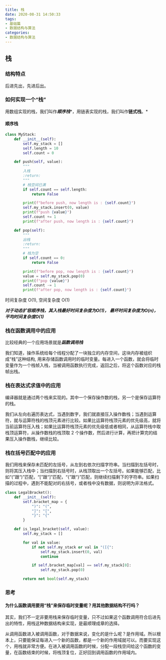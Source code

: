 ```yaml
---
title: 栈
date: 2020-08-31 14:50:33
tags:
- 基础篇
- 数据结构与算法
categories:
- 数据结构与算法
---
```


## 栈

### 结构特点

后进先出，先进后出。



### 如何实现一个“栈”

用数组实现的栈，我们叫作***顺序栈****，用链表实现的栈，我们叫作**链式栈**。*

#### 顺序栈

```python
class MyStack:
    def __init__(self):
        self.my_stack = []
        self.length = 10
        self.count = 0

    def push(self, value):
        """
        入栈
        :return:
        """
        # 栈空间已满
        if self.count == self.length:
            return False

        print(f"before push, now length is : {self.count}")
        self.my_stack.insert(0, value)
        print(f"push {value}")
        self.count += 1
        print(f"after push, now length is : {self.count}")

    def pop(self):
        """
        出栈
        :return:
        """
        # 栈为空
        if self.count == 0:
            return False

        print(f"before pop, now length is : {self.count}")
        value = self.my_stack.pop(0)
        print(f"pop {value}")
        self.count -= 1
        print(f"after pop, now length is : {self.count}")
```

时间复杂度 O(1), 空间复杂度 O(1)

***对于动态扩容顺序栈，其入栈最好时间复杂度为O(1)， 最坏时间复杂度为O(n)，平均时间复杂度O(1)***



### 栈在函数调用中的应用

比较经典的一个应用场景就是***函数调用栈***

我们知道，操作系统给每个线程分配了一块独立的内存空间，这块内存被组织成“栈”这种结构, 用来存储函数调用时的临时变量。每进入一个函数，就会将临时变量作为一个栈帧入栈，当被调用函数执行完成，返回之后，将这个函数对应的栈帧出栈。



### 栈在表达式求值中的应用

编译器就是通过两个栈来实现的。其中一个保存操作数的栈，另一个是保存运算符的栈。

我们从左向右遍历表达式，当遇到数字，我们就直接压入操作数栈；当遇到运算符，就与运算符栈的栈顶元素进行比较。如果比运算符栈顶元素的优先级高，就将当前运算符压入栈；如果比运算符栈顶元素的优先级低或者相同，从运算符栈中取栈顶运算符，从操作数栈的栈顶取 2 个操作数，然后进行计算，再把计算完的结果压入操作数栈，继续比较。



### 栈在括号匹配中的应用

我们用栈来保存未匹配的左括号，从左到右依次扫描字符串。当扫描到左括号时，则将其压入栈中；当扫描到右括号时，从栈顶取出一个左括号。如果能够匹配，比如“(”跟“)”匹配，“[”跟“]”匹配，“{”跟“}”匹配，则继续扫描剩下的字符串。如果扫描的过程中，遇到不能配对的右括号，或者栈中没有数据，则说明为非法格式。

```python
class LegalBracket():
    def __init__(self):
        self.bracket_map = {
            ")": "(",
            "]": "[",
            "}": "{"
        }

    def is_legal_bracket(self, value):
        self.my_stack = []

        for val in value:
            if not self.my_stack or val in "([{":
                self.my_stack.insert(0, val)
                continue

            if self.bracket_map[val] == self.my_stack[0]:
                self.my_stack.pop(0)

        return not bool(self.my_stack)
```



### 思考

#### 为什么函数调用要用“栈”来保存临时变量呢？用其他数据结构不行吗？

其实，我们不一定非要用栈来保存临时变量，只不过如果这个函数调用符合后进先出的特性，用栈这种数据结构来实现，是最顺理成章的选择。

从调用函数进入被调用函数，对于数据来说，变化的是什么呢？是作用域。所以根本上，只要能保证每进入一个新的函数，都是一个新的作用域就可以。而要实现这个，用栈就非常方便。在进入被调用函数的时候，分配一段栈空间给这个函数的变量，在函数结束的时候，将栈顶复位，正好回到调用函数的作用域内。

